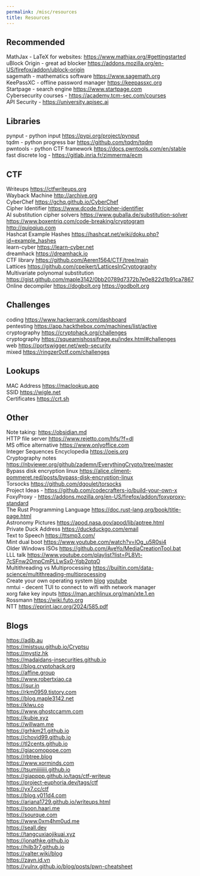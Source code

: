 ```yaml
---
permalink: /misc/resources
title: Resources
---
```


## Recommended

MathJax - LaTeX for websites: <https://www.mathjax.org/#gettingstarted> <br>
uBlock Origin - great ad blocker <https://addons.mozilla.org/en-US/firefox/addon/ublock-origin> <br>
sagemath - mathematics software <https://www.sagemath.org> <br>
KeePassXC - offline password manager <https://keepassxc.org> <br>
Startpage - search engine <https://www.startpage.com> <br>
Cybersecurity courses - <https://academy.tcm-sec.com/courses> <br>
API Security - <https://university.apisec.ai> <br>

## Libraries

pynput - python input <https://pypi.org/project/pynput> <br>
tqdm - python progress bar <https://github.com/tqdm/tqdm> <br>
pwntools - python CTF framework <https://docs.pwntools.com/en/stable> <br>
fast discrete log - <https://gitlab.inria.fr/zimmerma/ecm>

## CTF

Writeups <https://ctfwriteups.org> <br>
Wayback Machine <http://archive.org> <br>
CyberChef <https://gchq.github.io/CyberChef> <br>
Cipher Identifier <https://www.dcode.fr/cipher-identifier> <br>
AI substitution cipher solvers <https://www.guballa.de/substitution-solver> <br>
<https://www.boxentriq.com/code-breaking/cryptogram> <br>
<http://quipqiup.com> <br>
Hashcat Example Hashes <https://hashcat.net/wiki/doku.php?id=example_hashes> <br>
learn-cyber <https://learn-cyber.net> <br>
dreamhack <https://dreamhack.io> <br>
CTF library <https://github.com/Aeren1564/CTF/tree/main> <br>
Lattices <https://github.com/cpeikert/LatticesInCryptography> <br>
Multivariate polynomal substitution <https://gist.github.com/maple3142/0bb20789d7372b7e0e822d1b91ca7867> <br>
Online decompiler <https://dogbolt.org>  <https://godbolt.org>  <br>

## Challenges

coding <https://www.hackerrank.com/dashboard> <br>
pentesting <https://app.hackthebox.com/machines/list/active> <br>
cryptography <https://cryptohack.org/challenges> <br>
cryptography <https://squeamishossifrage.eu/index.html#challenges> <br>
web <https://portswigger.net/web-security> <br>
mixed <https://ringzer0ctf.com/challenges>

## Lookups

MAC Address <https://maclookup.app> <br>
SSID <https://wigle.net> <br>
Certificates <https://crt.sh> <br>

## Other

Note taking: <https://obsidian.md> <br>
HTTP file server <https://www.rejetto.com/hfs/?f=dl> <br>
MS office alternative <https://www.onlyoffice.com> <br>
Integer Sequences Encyclopedia <https://oeis.org> <br>
Cryptography notes <https://nbviewer.org/github/zademn/EverythingCrypto/tree/master> <br>
Bypass disk encryption linux <https://alice.climent-pommeret.red/posts/bypass-disk-encryption-linux> <br>
Torsocks <https://github.com/dgoulet/torsocks> <br>
Project Ideas - <https://github.com/codecrafters-io/build-your-own-x> <br>
FoxyProxy - <https://addons.mozilla.org/en-US/firefox/addon/foxyproxy-standard> <br>
The Rust Programming Language <https://doc.rust-lang.org/book/title-page.html> <br>
Astronomy Pictures <https://apod.nasa.gov/apod/lib/aptree.html> <br>
Private Duck Address <https://duckduckgo.com/email> <br>
Text to Speech <https://ttsmp3.com/> <br>
Mint dual boot <https://www.youtube.com/watch?v=lOg_u5R0si4> <br>
Older Windows ISOs <https://github.com/AveYo/MediaCreationTool.bat> <br>
LLL talk <https://www.youtube.com/playlist?list=PL8Vt-7cSFnw2OmpCmPLLwSx0-Yqb2ptqO> <br>
Multithreading vs Multiprocessing <https://builtin.com/data-science/multithreading-multiprocessing> <br>
Create your own operating system [blog](https://os.phil-opp.com) [youtube](https://www.youtube.com/watch?v=rH5jnbJ3tL4&list=PLib6-zlkjfXkdCjQgrZhmfJOWBk_C2FTY) <br>
nmtui - decent TUI to connect to wifi with network manager <br>
xorg fake key inputs <https://man.archlinux.org/man/xte.1.en> <br>
Rossmann <https://wiki.futo.org> <br>
NTT <https://eprint.iacr.org/2024/585.pdf> <br>

## Blogs

<https://adib.au> <br>
<https://mistsuu.github.io/Cryptsu> <br>
<https://mystiz.hk> <br>
<https://madaidans-insecurities.github.io> <br>
<https://blog.cryptohack.org> <br>
<https://affine.group> <br>
<https://www.robertxiao.ca> <br>
<https://jsur.in> <br>
<https://rkm0959.tistory.com> <br>
<https://blog.maple3142.net> <br>
<https://klwu.co> <br>
<https://www.ghostccamm.com> <br>
<https://kubie.xyz> <br>
<https://willwam.me> <br>
<https://grhkm21.github.io> <br>
<https://chovid99.github.io> <br>
<https://tl2cents.github.io> <br>
<https://giacomopope.com> <br>
<https://rbtree.blog> <br>
<https://www.xorminds.com> <br>
<https://tsumiiiiiiii.github.io> <br>
<https://giapppp.github.io/tags/ctf-writeup> <br>
<https://project-euphoria.dev/tags/ctf> <br>
<https://yx7.cc/ctf> <br>
<https://blog.y011d4.com> <br>
<https://ariana1729.github.io/writeups.html> <br>
<https://soon.haari.me> <br>
<https://sourque.com> <br>
<https://www.0xm4hm0ud.me> <br>
<https://seall.dev> <br>
<https://tangcuxiaojikuai.xyz> <br>
<https://jonathke.github.io> <br>
<https://hilb3r7.github.io> <br>
<https://valter.wiki/blog> <br>
<https://zayn.id.vn> <br>
<https://vulnx.github.io/blog/posts/pwn-cheatsheet> <br>
